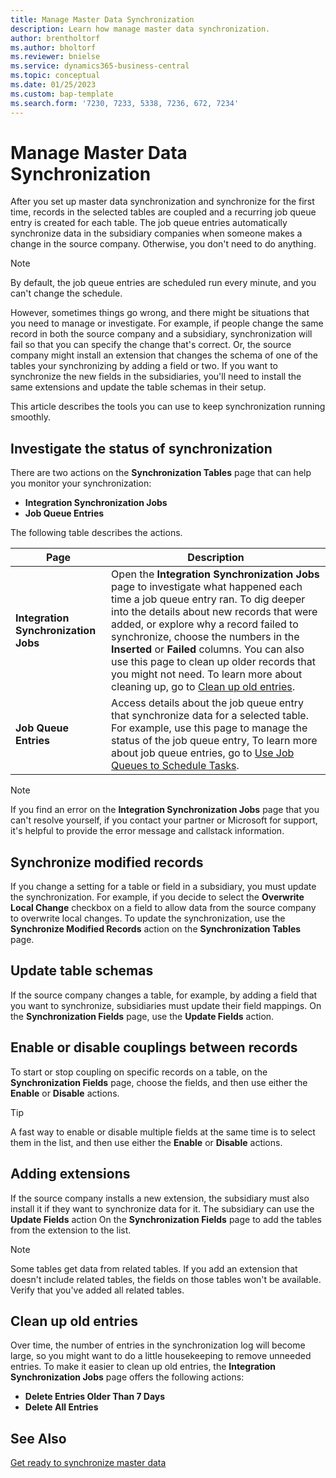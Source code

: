 ```yaml
---
title: Manage Master Data Synchronization
description: Learn how manage master data synchronization.
author: brentholtorf
ms.author: bholtorf
ms.reviewer: bnielse
ms.service: dynamics365-business-central
ms.topic: conceptual
ms.date: 01/25/2023
ms.custom: bap-template
ms.search.form: '7230, 7233, 5338, 7236, 672, 7234'
---
```

# <a name="manage-master-data-synchronization"></a><a name="manage-master-data-synchronization"></a><a name="manage-master-data-synchronization"></a>Manage Master Data Synchronization

After you set up master data synchronization and synchronize for the first time, records in the selected tables are coupled and a recurring job queue entry is created for each table. The job queue entries automatically synchronize data in the subsidiary companies when someone makes a change in the source company. Otherwise, you don't need to do anything.

> [!NOTE]
> By default, the job queue entries are scheduled run every minute, and you can't change the schedule.

However, sometimes things go wrong, and there might be situations that you need to manage or investigate. For example, if people change the same record in both the source company and a subsidiary, synchronization will fail so that you can specify the change that's correct. Or, the source company might install an extension that changes the schema of one of the tables your synchronizing by adding a field or two. If you want to synchronize the new fields in the subsidiaries, you'll need to install the same extensions and update the table schemas in their setup.

This article describes the tools you can use to keep synchronization running smoothly.

## <a name="investigate-the-status-of-synchronization"></a><a name="investigate-the-status-of-synchronization"></a><a name="investigate-the-status-of-synchronization"></a>Investigate the status of synchronization

There are two actions on the **Synchronization Tables** page that can help you monitor your synchronization:

* **Integration Synchronization Jobs**
* **Job Queue Entries**

The following table describes the actions.

|Page  |Description  |
|---------|---------|
|**Integration Synchronization Jobs**     | Open the **Integration Synchronization Jobs** page to investigate what happened each time a job queue entry ran. To dig deeper into the details about new records that were added, or explore why a record failed to synchronize, choose the numbers in the **Inserted** or **Failed** columns. You can also use this page to clean up older records that you might not need. To learn more about cleaning up, go to [Clean up old entries](#clean-up-old-entries).        |
|**Job Queue Entries**     | Access details about the job queue entry that synchronize data for a selected table. For example, use this page to manage the status of the job queue entry,    To learn more about job queue entries, go to [Use Job Queues to Schedule Tasks](admin-job-queues-schedule-tasks.md).     |

> [!NOTE]
> If you find an error on the **Integration Synchronization Jobs** page that you can't resolve yourself, if you contact your partner or Microsoft for support, it's helpful to provide the error message and callstack information.

## <a name="synchronize-modified-records"></a><a name="synchronize-modified-records"></a><a name="synchronize-modified-records"></a>Synchronize modified records

If you change a setting for a table or field in a subsidiary, you must update the synchronization. For example, if you decide to select the **Overwrite Local Change** checkbox on a field to allow data from the source company to overwrite local changes. To update the synchronization, use the **Synchronize Modified Records** action on the **Synchronization Tables** page.

## <a name="update-table-schemas"></a><a name="update-table-schemas"></a><a name="update-table-schemas"></a>Update table schemas

If the source company changes a table, for example, by adding a field that you want to synchronize, subsidiaries must update their field mappings. On the **Synchronization Fields** page, use the **Update Fields** action. 

## <a name="enable-or-disable-couplings-between-records"></a><a name="enable-or-disable-couplings-between-records"></a><a name="enable-or-disable-couplings-between-records"></a>Enable or disable couplings between records

To start or stop coupling on specific records on a table, on the **Synchronization Fields** page, choose the fields, and then use either the **Enable** or **Disable** actions. 

> [!TIP]
> A fast way to enable or disable multiple fields at the same time is to select them in the list, and then use either the **Enable** or **Disable** actions.

## <a name="adding-extensions"></a><a name="adding-extensions"></a><a name="adding-extensions"></a>Adding extensions

If the source company installs a new extension, the subsidiary must also install it if they want to synchronize data for it. The subsidiary can use the **Update Fields** action On the **Synchronization Fields** page to add the tables from the extension to the list.

> [!NOTE]
> Some tables get data from related tables. If you add an extension that doesn't include related tables, the fields on those tables won't be available. Verify that you've added all related tables.

## <a name="clean-up-old-entries"></a><a name="clean-up-old-entries"></a><a name="clean-up-old-entries"></a>Clean up old entries

Over time, the number of entries in the synchronization log will become large, so you might want to do a little housekeeping to remove unneeded entries. To make it easier to clean up old entries, the **Integration Synchronization Jobs** page offers the following actions:

* **Delete Entries Older Than 7 Days**
* **Delete All Entries**

<!--
## <a name="recreate-a-deleted-job-queue-entry"></a><a name="recreate-a-deleted-job-queue-entry"></a><a name="recreate-a-deleted-job-queue-entry"></a>Recreate a deleted job queue entry

If the recurring job queue entry is deleted for a table, you can quickly recreate it. On the **Synchronization Tables** page, choose the **Use Default Synchronization Setup** action.
-->

## <a name="see-also"></a><a name="see-also"></a><a name="see-also"></a>See Also

[Get ready to synchronize master data](admin-set-up-data-sync.md)
